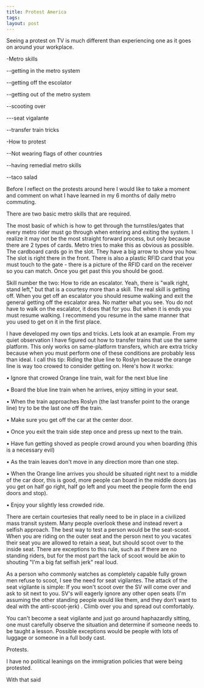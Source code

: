 ```yaml
---
title: Protest America
tags: 
layout: post
---
```

Seeing a protest on TV is much different than experiencing one as it goes on around your workplace.  



-Metro skills

--getting in the metro system

--getting off the escolator

--getting out of the metro system

--scooting over

---seat vigalante

--transfer train tricks

-How to protest

--Not wearing flags of other countries

--having remedial metro skills

--taco salad 

Before I reflect on the protests around here I would like to take a moment and comment on what I have learned in my 6 months of daily metro commuting.



There are two basic metro skills that are required.  



The most basic of which is how to get through the turnstiles/gates that every metro rider must go through when entering and exiting the system.  I realize it may not be the most straight forward process, but only because there are 2 types of cards. Metro tries to make this as obvious as possible.  The cardboard cards go in the slot.  They have a big arrow to show you how.  The slot is right there in the front. There is also a plastic RFID card that you must touch to the gate - there is a picture of the RFID card on the receiver so you can match.  Once you get past this you should be good.  



Skill number the two: How to ride an escalator.  Yeah, there is "walk right, stand left," but that is a courtesy more than a skill.  The real skill is getting off.  When you get off an escalator you should resume walking and exit the general getting off the escalator area.  No matter what you see. You do not have to walk on the escalator, it does that for you. But when it is ends you must resume walking.  I recommend you resume in the same manner that you used to get on it in the first place.  



I have developed my own tips and tricks.  Lets look at an example.  From my quiet observation I have figured out how to transfer trains that use the same platform.  This only works on same-platform transfers, which are extra tricky because when you must perform one of these conditions are probably less than ideal. I call this tip: Riding the blue line to Roslyn because the orange line is way too crowed to consider getting on.  Here's how it works:



• Ignore that crowed Orange line train, wait for the next blue line

• Board the blue line train when he arrives, enjoy sitting in your seat.

• When the train approaches Roslyn (the last transfer point to the orange line) try to be the last one off the train. 

• Make sure you get off the car at the center door.

• Once you exit the train side step once and press up next to the train.  

• Have fun getting shoved as people crowd around you when boarding (this is a necessary evil)

• As the train leaves don't move in any direction more than one step.  

• When the Orange line arrives you should be situated right next to a middle of the car door, this is good, more people can board in the middle doors (as you get on half go right, half go left and you meet the people form the end doors and stop).

• Enjoy your slightly less crowded ride.



There are certain courtesies that really need to be in place in a civilized mass transit system.  Many people overlook these and instead revert a selfish approach.  The best way to test a person would be the seat-scoot.   When you are riding on the outer seat and the person next to you vacates their seat you are allowed to retain a seat, but should scoot over to the inside seat.  There are exceptions to this rule, such as if there are no standing riders, but for the most part the lack of scoot would be akin to shouting "I'm a big fat selfish jerk" real loud. 



As a person who commonly watches as completely capable fully grown men refuse to scoot, I see the need for seat vigilantes.  The attack of the seat vigilante is simple: If you won't scoot over the SV will come over and ask to sit next to you.  SV's will eagerly ignore any other open seats (I'm assuming the other standing people would like them, and they don’t want to deal with the anti-scoot-jerk) .  Climb over you and spread out comfortably. 



You can't become a seat vigilante and just go around haphazardly sitting, one must carefully observe the situation and determine if someone needs to be taught a lesson.  Possible exceptions would be people with lots of luggage or someone in a full body cast. 



Protests.



I have no political leanings on the immigration policies that were being protested.



With that said
